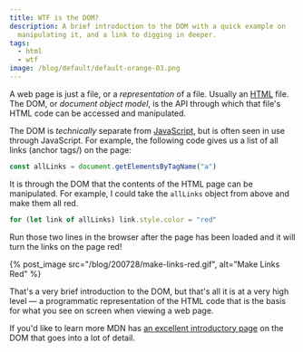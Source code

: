 ```yaml
---
title: WTF is the DOM?
description: A brief introduction to the DOM with a quick example on
  manipulating it, and a link to digging in deeper.
tags:
  - html
  - wtf
image: /blog/default/default-orange-03.png
---
```


A web page is just a file, or a _representation_ of a file. Usually an [HTML](/blog/wtf-is-html/) file. The DOM, or _document object model_, is the API through which that file's HTML code can be accessed and manipulated.

The DOM is _technically_ separate from [JavaScript](/blog/wtf-is-javascript/), but is often seen in use through JavaScript. For example, the following code gives us a list of all links (anchor tags/) on the page:

```js
const allLinks = document.getElementsByTagName("a")
```

It is through the DOM that the contents of the HTML page can be manipulated. For example, I could take the `allLinks` object from above and make them all red.

```js
for (let link of allLinks) link.style.color = "red"
```

Run those two lines in the browser after the page has been loaded and it will turn the links on the page red!

{% post_image src="/blog/200728/make-links-red.gif", alt="Make Links Red" %}

That's a very brief introduction to the DOM, but that's all it is at a very high level — a programmatic representation of the HTML code that is the basis for what you see on screen when viewing a web page.

If you'd like to learn more MDN has [an excellent introductory page](https://developer.mozilla.org/en-US/docs/Web/API/Document_Object_Model/Introduction) on the DOM that goes into a lot of detail.
